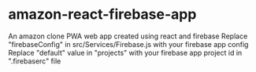 # amazon-react-firebase-app
An amazon clone PWA web app created using react and firebase
Replace "firebaseConfig" in src/Services/Firebase.js with your firebase app config
Replace "default" value in "projects" with your firebase app project id in ".firebaserc" file
